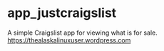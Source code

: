# app_justcraigslist
A simple Craigslist app for viewing what is for sale. https://thealaskalinuxuser.wordpress.com
